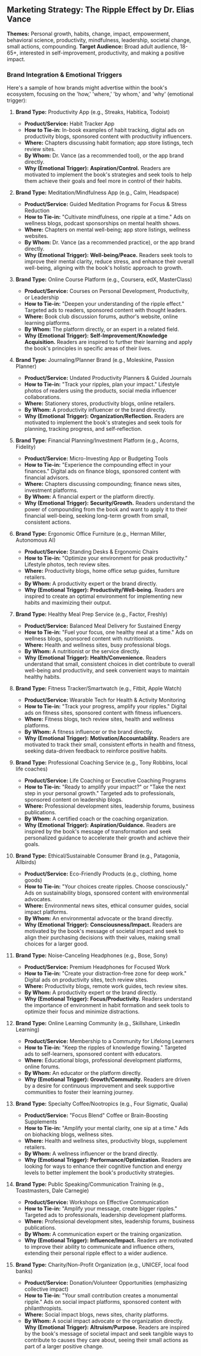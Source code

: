 ## Marketing Strategy: The Ripple Effect by Dr. Elias Vance

**Themes:** Personal growth, habits, change, impact, empowerment, behavioral science, productivity, mindfulness, leadership, societal change, small actions, compounding.
**Target Audience:** Broad adult audience, 18-65+, interested in self-improvement, productivity, and making a positive impact.

### Brand Integration & Emotional Triggers

Here's a sample of how brands might advertise within the book's ecosystem, focusing on the 'how,' 'where,' 'by whom,' and 'why' (emotional trigger):

1.  **Brand Type:** Productivity App (e.g., Streaks, Habitica, Todoist)
    *   **Product/Service:** Habit Tracker App
    *   **How to Tie-in:** In-book examples of habit tracking, digital ads on productivity blogs, sponsored content with productivity influencers.
    *   **Where:** Chapters discussing habit formation; app store listings, tech review sites.
    *   **By Whom:** Dr. Vance (as a recommended tool), or the app brand directly.
    *   **Why (Emotional Trigger):** **Aspiration/Control.** Readers are motivated to implement the book's strategies and seek tools to help them achieve their goals and feel more in control of their habits.

2.  **Brand Type:** Meditation/Mindfulness App (e.g., Calm, Headspace)
    *   **Product/Service:** Guided Meditation Programs for Focus & Stress Reduction
    *   **How to Tie-in:** "Cultivate mindfulness, one ripple at a time." Ads on wellness blogs, podcast sponsorships on mental health shows.
    *   **Where:** Chapters on mental well-being; app store listings, wellness websites.
    *   **By Whom:** Dr. Vance (as a recommended practice), or the app brand directly.
    *   **Why (Emotional Trigger):** **Well-being/Peace.** Readers seek tools to improve their mental clarity, reduce stress, and enhance their overall well-being, aligning with the book's holistic approach to growth.

3.  **Brand Type:** Online Course Platform (e.g., Coursera, edX, MasterClass)
    *   **Product/Service:** Courses on Personal Development, Productivity, or Leadership
    *   **How to Tie-in:** "Deepen your understanding of the ripple effect." Targeted ads to readers, sponsored content with thought leaders.
    *   **Where:** Book club discussion forums, author's website, online learning platforms.
    *   **By Whom:** The platform directly, or an expert in a related field.
    *   **Why (Emotional Trigger):** **Self-Improvement/Knowledge Acquisition.** Readers are inspired to further their learning and apply the book's principles in specific areas of their lives.

4.  **Brand Type:** Journaling/Planner Brand (e.g., Moleskine, Passion Planner)
    *   **Product/Service:** Undated Productivity Planners & Guided Journals
    *   **How to Tie-in:** "Track your ripples, plan your impact." Lifestyle photos of readers using the products, social media influencer collaborations.
    *   **Where:** Stationery stores, productivity blogs, online retailers.
    *   **By Whom:** A productivity influencer or the brand directly.
    *   **Why (Emotional Trigger):** **Organization/Reflection.** Readers are motivated to implement the book's strategies and seek tools for planning, tracking progress, and self-reflection.

5.  **Brand Type:** Financial Planning/Investment Platform (e.g., Acorns, Fidelity)
    *   **Product/Service:** Micro-Investing App or Budgeting Tools
    *   **How to Tie-in:** "Experience the compounding effect in your finances." Digital ads on finance blogs, sponsored content with financial advisors.
    *   **Where:** Chapters discussing compounding; finance news sites, investment platforms.
    *   **By Whom:** A financial expert or the platform directly.
    *   **Why (Emotional Trigger):** **Security/Growth.** Readers understand the power of compounding from the book and want to apply it to their financial well-being, seeking long-term growth from small, consistent actions.

6.  **Brand Type:** Ergonomic Office Furniture (e.g., Herman Miller, Autonomous AI)
    *   **Product/Service:** Standing Desks & Ergonomic Chairs
    *   **How to Tie-in:** "Optimize your environment for peak productivity." Lifestyle photos, tech review sites.
    *   **Where:** Productivity blogs, home office setup guides, furniture retailers.
    *   **By Whom:** A productivity expert or the brand directly.
    *   **Why (Emotional Trigger):** **Productivity/Well-being.** Readers are inspired to create an optimal environment for implementing new habits and maximizing their output.

7.  **Brand Type:** Healthy Meal Prep Service (e.g., Factor, Freshly)
    *   **Product/Service:** Balanced Meal Delivery for Sustained Energy
    *   **How to Tie-in:** "Fuel your focus, one healthy meal at a time." Ads on wellness blogs, sponsored content with nutritionists.
    *   **Where:** Health and wellness sites, busy professional blogs.
    *   **By Whom:** A nutritionist or the service directly.
    *   **Why (Emotional Trigger):** **Health/Convenience.** Readers understand that small, consistent choices in diet contribute to overall well-being and productivity, and seek convenient ways to maintain healthy habits.

8.  **Brand Type:** Fitness Tracker/Smartwatch (e.g., Fitbit, Apple Watch)
    *   **Product/Service:** Wearable Tech for Health & Activity Monitoring
    *   **How to Tie-in:** "Track your progress, amplify your ripples." Digital ads on fitness sites, sponsored content with fitness influencers.
    *   **Where:** Fitness blogs, tech review sites, health and wellness platforms.
    *   **By Whom:** A fitness influencer or the brand directly.
    *   **Why (Emotional Trigger):** **Motivation/Accountability.** Readers are motivated to track their small, consistent efforts in health and fitness, seeking data-driven feedback to reinforce positive habits.

9.  **Brand Type:** Professional Coaching Service (e.g., Tony Robbins, local life coaches)
    *   **Product/Service:** Life Coaching or Executive Coaching Programs
    *   **How to Tie-in:** "Ready to amplify your impact?" or "Take the next step in your personal growth." Targeted ads to professionals, sponsored content on leadership blogs.
    *   **Where:** Professional development sites, leadership forums, business publications.
    *   **By Whom:** A certified coach or the coaching organization.
    *   **Why (Emotional Trigger):** **Aspiration/Guidance.** Readers are inspired by the book's message of transformation and seek personalized guidance to accelerate their growth and achieve their goals.

10. **Brand Type:** Ethical/Sustainable Consumer Brand (e.g., Patagonia, Allbirds)
    *   **Product/Service:** Eco-Friendly Products (e.g., clothing, home goods)
    *   **How to Tie-in:** "Your choices create ripples. Choose consciously." Ads on sustainability blogs, sponsored content with environmental advocates.
    *   **Where:** Environmental news sites, ethical consumer guides, social impact platforms.
    *   **By Whom:** An environmental advocate or the brand directly.
    *   **Why (Emotional Trigger):** **Consciousness/Impact.** Readers are motivated by the book's message of societal impact and seek to align their purchasing decisions with their values, making small choices for a larger good.

11. **Brand Type:** Noise-Canceling Headphones (e.g., Bose, Sony)
    *   **Product/Service:** Premium Headphones for Focused Work
    *   **How to Tie-in:** "Create your distraction-free zone for deep work." Digital ads on productivity sites, tech review sites.
    *   **Where:** Productivity blogs, remote work guides, tech review sites.
    *   **By Whom:** A productivity expert or the brand directly.
    *   **Why (Emotional Trigger):** **Focus/Productivity.** Readers understand the importance of environment in habit formation and seek tools to optimize their focus and minimize distractions.

12. **Brand Type:** Online Learning Community (e.g., Skillshare, LinkedIn Learning)
    *   **Product/Service:** Membership to a Community for Lifelong Learners
    *   **How to Tie-in:** "Keep the ripples of knowledge flowing." Targeted ads to self-learners, sponsored content with educators.
    *   **Where:** Educational blogs, professional development platforms, online forums.
    *   **By Whom:** An educator or the platform directly.
    *   **Why (Emotional Trigger):** **Growth/Community.** Readers are driven by a desire for continuous improvement and seek supportive communities to foster their learning journey.

13. **Brand Type:** Specialty Coffee/Nootropics (e.g., Four Sigmatic, Qualia)
    *   **Product/Service:** "Focus Blend" Coffee or Brain-Boosting Supplements
    *   **How to Tie-in:** "Amplify your mental clarity, one sip at a time." Ads on biohacking blogs, wellness sites.
    *   **Where:** Health and wellness sites, productivity blogs, supplement retailers.
    *   **By Whom:** A wellness influencer or the brand directly.
    *   **Why (Emotional Trigger):** **Performance/Optimization.** Readers are looking for ways to enhance their cognitive function and energy levels to better implement the book's productivity strategies.

14. **Brand Type:** Public Speaking/Communication Training (e.g., Toastmasters, Dale Carnegie)
    *   **Product/Service:** Workshops on Effective Communication
    *   **How to Tie-in:** "Amplify your message, create bigger ripples." Targeted ads to professionals, leadership development platforms.
    *   **Where:** Professional development sites, leadership forums, business publications.
    *   **By Whom:** A communication expert or the training organization.
    *   **Why (Emotional Trigger):** **Influence/Impact.** Readers are motivated to improve their ability to communicate and influence others, extending their personal ripple effect to a wider audience.

15. **Brand Type:** Charity/Non-Profit Organization (e.g., UNICEF, local food banks)
    *   **Product/Service:** Donation/Volunteer Opportunities (emphasizing collective impact)
    *   **How to Tie-in:** "Your small contribution creates a monumental ripple." Ads on social impact platforms, sponsored content with philanthropists.
    *   **Where:** Social impact blogs, news sites, charity platforms.
    *   **By Whom:** A social impact advocate or the organization directly.
    **Why (Emotional Trigger):** **Altruism/Purpose.** Readers are inspired by the book's message of societal impact and seek tangible ways to contribute to causes they care about, seeing their small actions as part of a larger positive change.